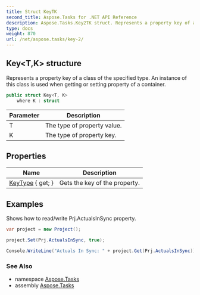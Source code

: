 ```yaml
---
title: Struct KeyTK
second_title: Aspose.Tasks for .NET API Reference
description: Aspose.Tasks.Key2TK struct. Represents a property key of a class of the specified type. An instance of this class is used when getting or setting property of a container
type: docs
weight: 870
url: /net/aspose.tasks/key-2/
---
```

## Key&lt;T,K&gt; structure

Represents a property key of a class of the specified type. An instance of this class is used when getting or setting property of a container.

```csharp
public struct Key<T, K>
    where K : struct
```

| Parameter | Description |
| --- | --- |
| T | The type of property value. |
| K | The type of property key. |

## Properties

| Name | Description |
| --- | --- |
| [KeyType](../../aspose.tasks/key-2/keytype/) { get; } | Gets the key of the property. |

## Examples

Shows how to read/write Prj.ActualsInSync property.

```csharp
var project = new Project();

project.Set(Prj.ActualsInSync, true);

Console.WriteLine("Actuals In Sync: " + project.Get(Prj.ActualsInSync));
```

### See Also

* namespace [Aspose.Tasks](../../aspose.tasks/)
* assembly [Aspose.Tasks](../../)


